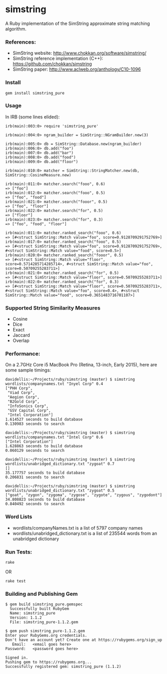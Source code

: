# simstring
A Ruby implementation of the SimString approximate string matching algorithm.


### References:
- SimString website: http://www.chokkan.org/software/simstring/
- SimString reference implementation (C++): https://github.com/chokkan/simstring
- SimString paper: http://www.aclweb.org/anthology/C10-1096


### Install
```
gem install simstring_pure
```


### Usage
In IRB (some lines elided):
```
irb(main):003:0> require 'simstring_pure'

irb(main):004:0> ngram_builder = SimString::NGramBuilder.new(3)

irb(main):005:0> db = SimString::Database.new(ngram_builder)
irb(main):006:0> db.add("foo")
irb(main):007:0> db.add("bar")
irb(main):008:0> db.add("food")
irb(main):009:0> db.add("floor")

irb(main):010:0> matcher = SimString::StringMatcher.new(db, SimString::CosineMeasure.new)

irb(main):011:0> matcher.search("fooo", 0.6)
=> ["foo"]
irb(main):012:0> matcher.search("fooo", 0.5)
=> ["foo", "food"]
irb(main):021:0> matcher.search("fooor", 0.5)
=> ["foo", "floor"]
irb(main):022:0> matcher.search("for", 0.5)
=> ["floor"]
irb(main):023:0> matcher.search("for", 0.3)
=> ["foo", "food", "floor"]

irb(main):011:0> matcher.ranked_search("fooo", 0.6)
=> [#<struct SimString::Match value="foo", score=0.9128709291752769>]
irb(main):017:0> matcher.ranked_search("fooo", 0.5)
=> [#<struct SimString::Match value="foo", score=0.9128709291752769>, #<struct SimString::Match value="food", score=0.5>]
irb(main):020:0> matcher.ranked_search("fooor", 0.5)
=> [#<struct SimString::Match value="floor", score=0.5714285714285714>, #<struct SimString::Match value="foo", score=0.50709255283711>]
irb(main):021:0> matcher.ranked_search("for", 0.5)
=> [#<struct SimString::Match value="floor", score=0.50709255283711>]
irb(main):022:0> matcher.ranked_search("for", 0.3)
=> [#<struct SimString::Match value="floor", score=0.50709255283711>, #<struct SimString::Match value="foo", score=0.4>, #<struct SimString::Match value="food", score=0.3651483716701107>]
```


### Supported String Similarity Measures
- Cosine
- Dice
- Exact
- Jaccard
- Overlap


### Performance:

On a 2.7GHz Core i5 MacBook Pro (Retina, 13-inch, Early 2015), here are some sample timings:

```
davidellis:~/Projects/ruby/simstring (master) $ simstring wordlists/companynames.txt "Inyel Corp" 0.4
["PHH Corp",
 "Viad Corp",
 "Aegion Corp",
 "B2Gold Corp",
 "InfoSonics Corp",
 "GSV Capital Corp",
 "Intel Corporation"]
1.614527 seconds to build database
0.130983 seconds to search

davidellis:~/Projects/ruby/simstring (master) $ simstring wordlists/companynames.txt "Intel Corp" 0.6
["Intel Corporation"]
1.628863 seconds to build database
0.060129 seconds to search

davidellis:~/Projects/ruby/simstring (master) $ simstring wordlists/unabridged_dictionary.txt "zygoat" 0.7
[]
35.177757 seconds to build database
0.206831 seconds to search

davidellis:~/Projects/ruby/simstring (master) $ simstring wordlists/unabridged_dictionary.txt "zygoat" 0.5
["goat", "zygon", "zygoma", "zygose", "zygote", "zygous", "zygodont"]
34.808823 seconds to build database
0.840492 seconds to search
```


### Word Lists
- wordlists/companyNames.txt is a list of 5797 company names
- wordlists/unabridged_dictionary.txt is a list of 235544 words from an unabridged dictionary


### Run Tests:
```
rake
```
OR
```
rake test
```


### Building and Publishing Gem

```
$ gem build simstring_pure.gemspec
  Successfully built RubyGem
  Name: simstring_pure
  Version: 1.1.2
  File: simstring_pure-1.1.2.gem

$ gem push simstring_pure-1.1.2.gem
Enter your RubyGems.org credentials.
Don't have an account yet? Create one at https://rubygems.org/sign_up
   Email:   <email goes here>
Password:   <password goes here>

Signed in.
Pushing gem to https://rubygems.org...
Successfully registered gem: simstring_pure (1.1.2)
```